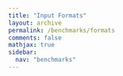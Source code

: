 ```yaml
---
title: "Input Formats"
layout: archive
permalink: /benchmarks/formats
comments: false
mathjax: true
sidebar:
  nav: "benchmarks"
---
```



